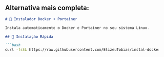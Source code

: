 ## Alternativa mais completa:

```markdown
# 🐳 Instalador Docker + Portainer

Instala automaticamente o Docker e Portainer no seu sistema Linux.

## 🚀 Instalação Rápida

```bash
curl -fsSL https://raw.githubusercontent.com/ElizeuTobias/instal-docker-portainer/main/install-docker.sh | bash
